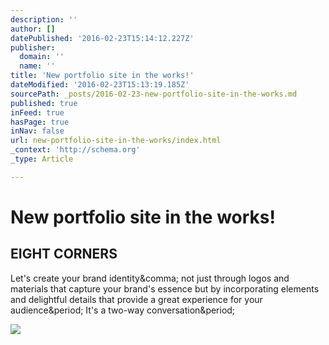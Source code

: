 ```yaml
---
description: ''
author: []
datePublished: '2016-02-23T15:14:12.227Z'
publisher:
  domain: ''
  name: ''
title: 'New portfolio site in the works!'
dateModified: '2016-02-23T15:13:19.185Z'
sourcePath: _posts/2016-02-23-new-portfolio-site-in-the-works.md
published: true
inFeed: true
hasPage: true
inNav: false
url: new-portfolio-site-in-the-works/index.html
_context: 'http://schema.org'
_type: Article

---
```

# New portfolio site in the works!

<article style=""><h1>EIGHT CORNERS</h1><p>Let's create your brand identity&amp;comma; not just through logos and materials that capture your brand's essence but by incorporating elements and delightful details that provide a great experience for your audience&amp;period; It's a two-way conversation&amp;period;</p><img src="https://lh3.googleusercontent.com/VM9CjdrCjuZIZS08DiaMlYdiNMOXzkZUulkcKGABtGlJoZCPRqIOYXdkI8oW780DxCN03p6Cwd8hTBodww" /></article>